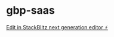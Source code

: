 # gbp-saas

[Edit in StackBlitz next generation editor ⚡️](https://stackblitz.com/~/github.com/electronbabies/gbp-saas)